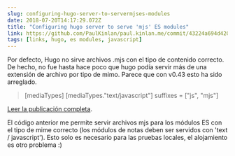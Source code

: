 ```yaml
---
slug: configuring-hugo-server-to-servermjses-modules
date: 2018-07-20T14:17:29.072Z
title: "Configuring hugo server to serve 'mjs' ES modules"
link: https://github.com/PaulKinlan/paul.kinlan.me/commit/43224a694d420fa5ede1e9e6eda042a562d5a6c5
tags: [links, hugo, es modules, javascript]
---
```

Por defecto, Hugo no sirve archivos .mjs con el tipo de contenido correcto. De hecho, no fue hasta hace poco que hugo podía servir más de una extensión de archivo por tipo de mimo. Parece que con v0.43 esto ha sido arreglado.

> [mediaTypes]
>   [mediaTypes."text/javascript"]
>      suffixes = ["js", "mjs"]


[Leer la publicación completa](https://github.com/PaulKinlan/paul.kinlan.me/commit/43224a694d420fa5ede1e9e6eda042a562d5a6c5).

El código anterior me permite servir archivos mjs para los módulos ES con el tipo de mime correcto (los módulos de notas deben ser servidos con 'text / javascript'). Esto solo es necesario para las pruebas locales, el alojamiento es otro problema :)
